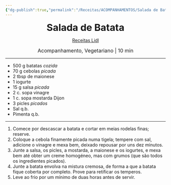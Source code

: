 ```yaml
---
{"dg-publish":true,"permalink":"/Receitas/ACOMPANHAMENTOS/Salada de Batata/","title":"Salada de Batata","tags":["💚ok"]}
---
```


<div style="text-align: center;"> <span style="font-size: 30px;"><b>Salada de Batata</b></span> </div>

<span class="center"> <center> [Receitas Lidl](https://www.receitaslidl.pt/receitas/salada-de-batata-receitas-do-mundo-alemanha) </center></span>

<div style="text-align: center;"> <span style="font-size: 16px;">  Acompanhamento, Vegetariano | 10 min </span> </div>

---
- 500 g batatas *cozida*
- 70 g cebolas *picada*
- 2 tbsp de maionese
- 1 iogurte
- 15 g salsa *picada* 
- 2 c. sopa vinagre
- 1 c. sopa mostarda Dijon
- 3 picles *picados*
- Sal q.b.
- Pimenta q.b.
---
1. Comece por descascar a batata e cortar em meias rodelas finas; reserve.
2. Coloque a cebola finamente picada numa tigela; tempere com sal, adicione o vinagre e mexa bem, deixado repousar por uns dez minutos. 
3. Junte a salsa, os picles, a mostarda, a maionese e os iogurtes, e mexa bem até obter um creme homogéneo, mas com grumos (que são todos os ingredientes picados).
4. Junte a batata envolva na mistura cremosa, de forma a que a batata fique coberta por completo. Prove para retificar os temperos.
5. Leve ao frio por um mínimo de duas horas antes de servir.